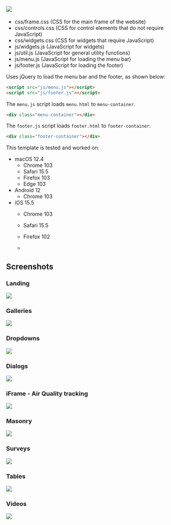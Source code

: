 ## ![](https://github.com/KarmaScripter/BudgetWeb/blob/main/img/BudgetWeb.png)

- css/frame.css (CSS for the main frame of the website)
- css/controls.css (CSS for control elements that do not require JavaScript)
- css/widgets.css (CSS for widgets that require JavaScript)
- js/widgets.js (JavaScript for widgets)
- js/util.js (JavaScript for general utility functions)
- js/menu.js (JavaScript for loading the menu bar)
- js/footer.js (JavaScript for loading the footer)

Uses jQuery to load the menu bar and the footer, as shown below:
```html
<script src="js/menu.js"></script>
<script src="js/footer.js"></script>
```
The `menu.js` script loads `menu.html` to `menu-container`.
```html
<div class="menu-container"></div>
```
The `footer.js` script loads `footer.html` to `footer-container`.
```html
<div class="footer-container"></div>
```

This template is tested and worked on:
- macOS 12.4
  - Chrome 103
  - Safari 15.5
  - Firefox 103
  - Edge 103
- Android 12
  - Chrome 103
- iOS 15.5
  - Chrome 103
  - Safari 15.5
  - Firefox 102
 
  - 
## Screenshots

### Landing
![](https://github.com/KarmaScripter/BudgetWeb/blob/main/etc/github/Overview.PNG)

### Galleries
![](https://github.com/KarmaScripter/BudgetWeb/blob/main/etc/github/Gallery.PNG)

### Dropdowns
![](https://github.com/KarmaScripter/BudgetWeb/blob/main/etc/github/Dropdowns.PNG)

### Dialogs
![](https://github.com/KarmaScripter/BudgetWeb/blob/main/etc/github/Dialogs.PNG)

### iFrame - Air Quality tracking
![](https://github.com/KarmaScripter/BudgetWeb/blob/main/etc/github/Iframe.PNG)

### Masonry
![](https://github.com/KarmaScripter/BudgetWeb/blob/main/etc/github/Masonry.PNG)

### Surveys
![](https://github.com/KarmaScripter/BudgetWeb/blob/main/etc/github/Surveys.PNG)

### Tables
![](https://github.com/KarmaScripter/BudgetWeb/blob/main/etc/github/Tables.PNG)

### Videos
![](https://github.com/KarmaScripter/BudgetWeb/blob/main/etc/github/Video.PNG)

